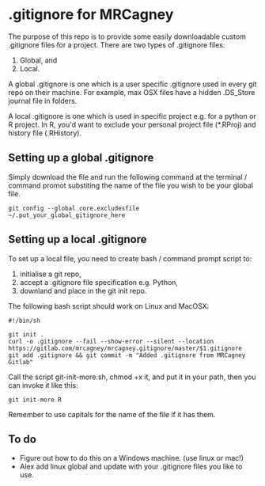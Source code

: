 # .gitignore for MRCagney

The purpose of this repo is to provide some easily downloadable custom .gitignore files for a project. There are two types of .gitignore files:

  1. Global, and
  2. Local.

A global .gitignore is one which is a user specific .gitignore used in every git repo on their machine. For example, max OSX files have a hidden .DS_Store journal file in folders.

A local .gitignore is one which is used in specific project e.g. for a python or R project. In R, you'd want to exclude your personal project file (\*.RProj) and history file (.RHistory).

## Setting up a global .gitignore

Simply download the file and run the following command at the terminal / command promot substiting the name of the file you wish to be your global file.

    git config --global core.excludesfile ~/.put_your_global_gitignore_here

## Setting up a local .gitignore

To set up a local file, you need to create bash / command prompt script to:

  1. initialise a git repo,
  2. accept a .gitignore file specification e.g. Python,
  3. downland and place in the git init repo.

The following bash script should work on Linux and MacOSX:

    #!/bin/sh

    git init .
    curl -o .gitignore --fail --show-error --silent --location https://gitlab.com/mrcagney/mrcagney.gitignore/master/$1.gitignore
    git add .gitignore && git commit -m "Added .gitignore from MRCagney Gitlab"

Call the script git-init-more.sh, chmod +x it, and put it in your path, then you can invoke it like this:

    git init-more R

Remember to use capitals for the name of the file if it has them.

## To do

  * Figure out how to do this on a Windows machine. (use linux or mac!)
  * Alex add linux global and update with your .gitignore files you like to use.
